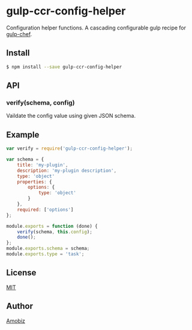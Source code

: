 # gulp-ccr-config-helper

Configuration helper functions. A cascading configurable gulp recipe for [gulp-chef](https://github.com/gulp-cookery/gulp-chef).

## Install

``` bash
$ npm install --save gulp-ccr-config-helper
```

## API

### verify(schema, config)

Vaildate the config value using given JSON schema.

## Example

``` javascript
var verify = require('gulp-ccr-config-helper');

var schema = {
    title: 'my-plugin',
    description: 'my-plugin description',
    type: 'object'
    properties: {
        options: {
            type: 'object'
        }
    },
    required: ['options']
};

module.exports = function (done) {
    verify(schema, this.config);
    done();
};
module.exports.schema = schema;
module.exports.type = 'task';
```

## License
[MIT](https://opensource.org/licenses/MIT)

## Author
[Amobiz](https://github.com/amobiz)

